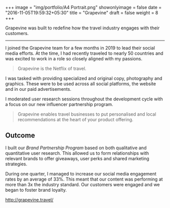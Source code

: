 +++
image = "img/portfolio/A4 Portrait.png"
showonlyimage = false
date = "2016-11-05T19:59:32+05:30"
title = "Grapevine"
draft = false
weight = 8
+++

Grapevine was built to redefine how the travel industry engages with their customers.
<!--more-->
---
I joined the Grapevine team for a few months in 2019 to lead their social media efforts. At the time, I had recently traveled to nearly 50 countries and was excited to work in a role so closely aligned with my passions.

> Grapevine is the Netflix of travel. 

I was tasked with providing specialized and original copy, photography and graphics. These were to be used across all social platforms, the website and in our paid advertisements.

I moderated user research sessions throughout the development cycle with a focus on our new influencer partnership program.

> Grapevine enables travel businesses to put personalised and local recommendations at the heart of your product offering.

## Outcome

I built our *Brand Partnership Program* based on both qualitative and quantitative user research. This allowed us to form relationships with relevant brands to offer giveaways, user perks and shared marketing strategies.

During one quarter, I managed to increase our social media engagement rates by an average of 33%. This meant that our content was performing at more than 3x the industry standard. Our customers were engaged and we began to foster brand loyalty.

http://grapevine.travel/